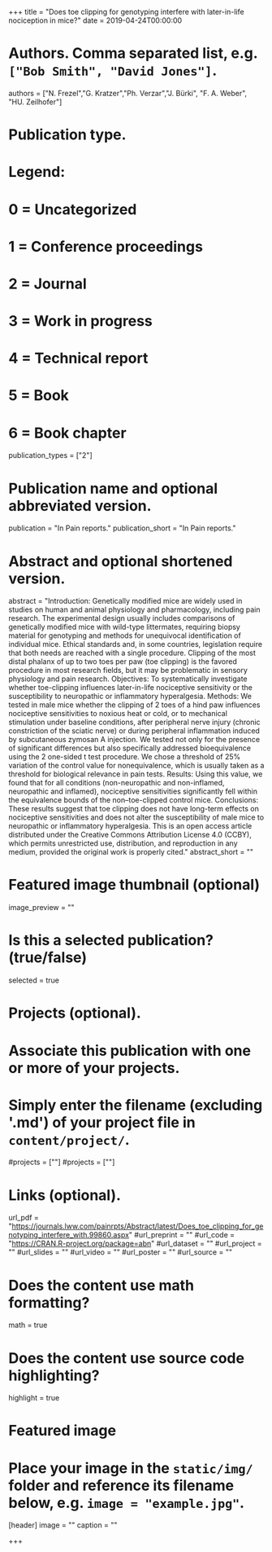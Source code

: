 +++
title = "Does toe clipping for genotyping interfere with later-in-life nociception in mice?"
date = 2019-04-24T00:00:00

# Authors. Comma separated list, e.g. `["Bob Smith", "David Jones"]`.

authors = ["N. Frezel","G. Kratzer","Ph. Verzar","J. Bürki", "F. A. Weber", "HU. Zeilhofer"]
# Publication type.
# Legend:
# 0 = Uncategorized
# 1 = Conference proceedings
# 2 = Journal
# 3 = Work in progress
# 4 = Technical report
# 5 = Book
# 6 = Book chapter
publication_types = ["2"]

# Publication name and optional abbreviated version.
publication = "In Pain reports."
publication_short = "In Pain reports."

# Abstract and optional shortened version.
abstract = "Introduction: Genetically modified mice are widely used in studies on human and animal physiology and pharmacology, including pain research. The experimental design usually includes comparisons of genetically modified mice with wild-type littermates, requiring biopsy material for genotyping and methods for unequivocal identification of individual mice. Ethical standards and, in some countries, legislation require that both needs are reached with a single procedure. Clipping of the most distal phalanx of up to two toes per paw (toe clipping) is the favored procedure in most research fields, but it may be problematic in sensory physiology and pain research. Objectives: To systematically investigate whether toe-clipping influences later-in-life nociceptive sensitivity or the susceptibility to neuropathic or inflammatory hyperalgesia. Methods: We tested in male mice whether the clipping of 2 toes of a hind paw influences nociceptive sensitivities to noxious heat or cold, or to mechanical stimulation under baseline conditions, after peripheral nerve injury (chronic constriction of the sciatic nerve) or during peripheral inflammation induced by subcutaneous zymosan A injection. We tested not only for the presence of significant differences but also specifically addressed bioequivalence using the 2 one-sided t test procedure. We chose a threshold of 25% variation of the control value for nonequivalence, which is usually taken as a threshold for biological relevance in pain tests. Results: Using this value, we found that for all conditions (non-neuropathic and non-inflamed, neuropathic and inflamed), nociceptive sensitivities significantly fell within the equivalence bounds of the non–toe-clipped control mice. Conclusions: These results suggest that toe clipping does not have long-term effects on nociceptive sensitivities and does not alter the susceptibility of male mice to neuropathic or inflammatory hyperalgesia. This is an open access article distributed under the Creative Commons Attribution License 4.0 (CCBY), which permits unrestricted use, distribution, and reproduction in any medium, provided the original work is properly cited."
abstract_short = ""

# Featured image thumbnail (optional)
image_preview = ""

# Is this a selected publication? (true/false)
selected = true

# Projects (optional).
#   Associate this publication with one or more of your projects.
#   Simply enter the filename (excluding '.md') of your project file in `content/project/`.
#projects = [""]
#projects = [""]

# Links (optional).
url_pdf = "https://journals.lww.com/painrpts/Abstract/latest/Does_toe_clipping_for_genotyping_interfere_with.99860.aspx"
#url_preprint = ""
#url_code = "https://CRAN.R-project.org/package=abn"
#url_dataset = ""
#url_project = ""
#url_slides = ""
#url_video = ""
#url_poster = ""
#url_source = ""

# Does the content use math formatting?
math = true

# Does the content use source code highlighting?
highlight = true

# Featured image
# Place your image in the `static/img/` folder and reference its filename below, e.g. `image = "example.jpg"`.
[header]
image = ""
caption = ""

+++
